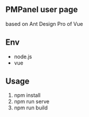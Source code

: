 ## PMPanel user page
based on Ant Design Pro of Vue

## Env
- node.js
- vue

## Usage
1. npm install
2. npm run serve
3. npm run build